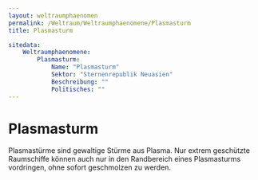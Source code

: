```yaml
---
layout: weltraumphaenomen
permalink: /Weltraum/Weltraumphaenomene/Plasmasturm
title: Plasmasturm

sitedata:
    Weltraumphaenomene:
        Plasmasturm:
            Name: "Plasmasturm"
            Sektor: "Sternenrepublik Neuasien"
            Beschreibung: ""
            Politisches: ""
---
```


# Plasmasturm

Plasmastürme sind gewaltige Stürme aus Plasma. Nur extrem geschützte Raumschiffe können auch nur in den Randbereich eines Plasmasturms vordringen, ohne sofort geschmolzen zu werden.
